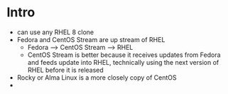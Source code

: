 # Intro
- can use any RHEL 8 clone
- Fedora and CentOS Stream are up stream of RHEL
  - Fedora --> CentOS Stream --> RHEL
  - CentOS Stream is better because it receives updates from Fedora and feeds update into RHEL, technically using the next version of RHEL before it is released
- Rocky or Alma Linux is a more closely copy of CentOS
- 